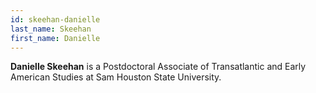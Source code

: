 ```yaml
---
id: skeehan-danielle
last_name: Skeehan
first_name: Danielle
---
```

**Danielle Skeehan** is a Postdoctoral Associate of Transatlantic and Early American Studies at Sam Houston State University.